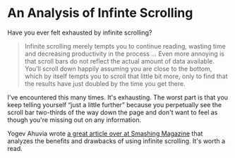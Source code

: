 # An Analysis of Infinte Scrolling

Have you ever felt exhausted by infinite scrolling?

> Infinite scrolling merely tempts you to continue reading, wasting time and decreasing productivity in the process ... Even more annoying is that scroll bars do not reflect the actual amount of data available. You’ll scroll down happily assuming you are close to the bottom, which by itself tempts you to scroll that little bit more, only to find that the results have just doubled by the time you get there.

I've encountered this many times. It's exhausting. The worst part is that you keep telling yourself “just a little further” because you perpetually see the scroll bar two-thirds of the way down the page and don't want to feel as though you're missing out on any information.

Yogev Ahuvia wrote [a great article over at Smashing Magazine](http://uxdesign.smashingmagazine.com/2013/05/03/infinite-scrolling-get-bottom/) that analyzes the benefits and drawbacks of using infinite scrolling. It's worth a read.
